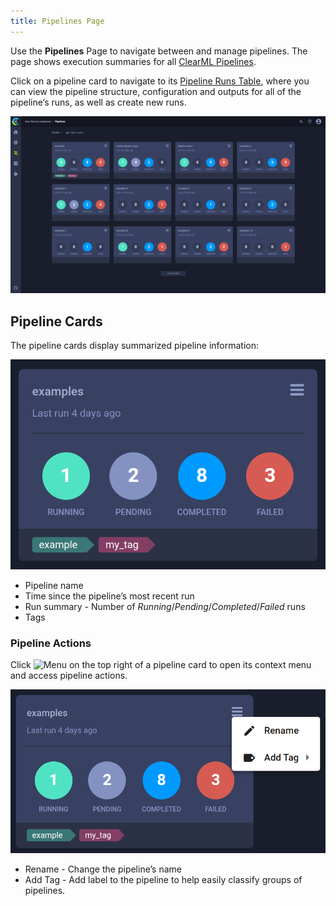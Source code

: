 ```yaml
---
title: Pipelines Page
---
```


Use the **Pipelines** Page to navigate between and manage pipelines. The page shows execution summaries for all 
[ClearML Pipelines](../../fundamentals/pipelines.md).

Click on a pipeline card to navigate to its [Pipeline Runs Table](webapp_pipeline_table.md), where you can view the 
pipeline structure, configuration and outputs for all of the pipeline’s runs, as well as create new runs.

![Pipelines page](../../img/webapp_pipeline_table.png)


## Pipeline Cards

The pipeline cards display summarized pipeline information:  

<div class="max-w-50">

![Project card](../../img/webapp_pipeline_card.png)

</div>

* Pipeline name
* Time since the pipeline’s most recent run
* Run summary - Number of *Running*/*Pending*/*Completed*/*Failed* runs
* Tags 


### Pipeline Actions

Click <img src="/docs/latest/icons/ico-bars-menu.svg" alt="Menu" className="icon size-md space-sm" /> on the top right
of a pipeline card to open its context menu and access pipeline actions.  

<div class="max-w-50">

![Project context menu](../../img/webapp_pipeline_context_menu.png)

</div>

* Rename - Change the pipeline’s name
* Add Tag - Add label to the pipeline to help easily classify groups of pipelines.
